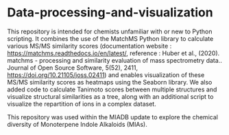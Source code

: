 # Data-processing-and-visualization

This repository is intended for chemists unfamiliar with or new to Python scripting.
It combines the use of the MatchMS Python library to calculate various MS/MS similarity scores (documentation website : https://matchms.readthedocs.io/en/latest/, reference : Huber et al., (2020). matchms - processing and similarity evaluation of mass spectrometry data.. Journal of Open Source Software, 5(52), 2411, https://doi.org/10.21105/joss.02411) and enables visualization of these MS/MS similarity scores as heatmaps using the Seaborn library.
We also added code to calculate Tanimoto scores between multiple structures and visualize structural similarities as a tree, along with an additional script to visualize the repartition of ions in a complex dataset.

This repository was used within the MIADB update to explore the chemical diversity of Monoterpene Indole Alkaloids (MIAs).

